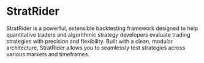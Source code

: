 # StratRider
StratRider is a powerful, extensible backtesting framework designed to help quantitative traders and algorithmic strategy developers evaluate trading strategies with precision and flexibility. Built with a clean, modular architecture, StratRider allows you to seamlessly test strategies across various markets and timeframes.
